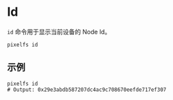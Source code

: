 # Id

`id` 命令用于显示当前设备的 Node Id。

```shell
pixelfs id
```

## 示例

```shell
pixelfs id
# Output: 0x29e3abdb587207dc4ac9c708670eefde717ef307
```
